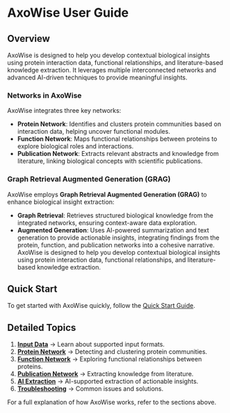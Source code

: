 # AxoWise User Guide

## Overview
AxoWise is designed to help you develop contextual biological insights using protein interaction data, functional relationships, and literature-based knowledge extraction. It leverages multiple interconnected networks and advanced AI-driven techniques to provide meaningful insights.

### Networks in AxoWise
AxoWise integrates three key networks:
- **Protein Network**: Identifies and clusters protein communities based on interaction data, helping uncover functional modules.
- **Function Network**: Maps functional relationships between proteins to explore biological roles and interactions.
- **Publication Network**: Extracts relevant abstracts and knowledge from literature, linking biological concepts with scientific publications.

### Graph Retrieval Augmented Generation (GRAG)
AxoWise employs **Graph Retrieval Augmented Generation (GRAG)** to enhance biological insight extraction:
- **Graph Retrieval**: Retrieves structured biological knowledge from the integrated networks, ensuring context-aware data exploration.
- **Augmented Generation**: Uses AI-powered summarization and text generation to provide actionable insights, integrating findings from the protein, function, and publication networks into a cohesive narrative.
AxoWise is designed to help you develop contextual biological insights using protein interaction data, functional relationships, and literature-based knowledge extraction.

## Quick Start
To get started with AxoWise quickly, follow the [Quick Start Guide](quick_start.md).

## Detailed Topics
1. **[Input Data](input_data.md)** → Learn about supported input formats.
2. **[Protein Network](protein_network.md)** → Detecting and clustering protein communities.
3. **[Function Network](function_network.md)** → Exploring functional relationships between proteins.
4. **[Publication Network](publication_network.md)** → Extracting knowledge from literature.
5. **[AI Extraction](ai_extraction.md)** → AI-supported extraction of actionable insights.
6. **[Troubleshooting](troubleshooting.md)** → Common issues and solutions.

For a full explanation of how AxoWise works, refer to the sections above.
